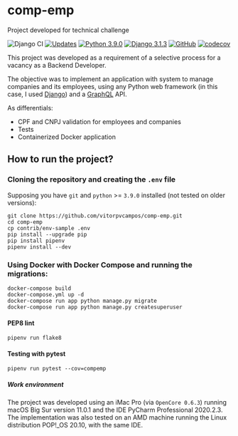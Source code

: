 # comp-emp
Project developed for technical challenge

![Django CI](https://github.com/vitorpvcampos/comp-emp/workflows/Django%20CI/badge.svg)
[![Updates](https://pyup.io/repos/github/vitorpvcampos/comp-emp/shield.svg)](https://pyup.io/repos/github/vitorpvcampos/comp-emp/)
[![Python 3.9.0](https://img.shields.io/badge/python-3.9.0-blue.svg)](https://www.python.org/downloads/release/python-390/)
[![Django 3.1.3](https://img.shields.io/badge/django-3.1.3-blue.svg)](https://www.djangoproject.com/download/)
[![GitHub](https://img.shields.io/github/license/mashape/apistatus.svg)](https://github.com/vitorpvcampos/django-e-learning/blob/main/LICENSE)
[![codecov](https://codecov.io/gh/vitorpvcampos/comp-emp/branch/main/graph/badge.svg?token=0BDA2I3QRK)](https://codecov.io/gh/vitorpvcampos/comp-emp)

This project was developed as a requirement of a selective process for a vacancy as a Backend Developer. 

The objective was to implement an application with  system to manage companies and its employees, using any Python web framework (in this case, I used [Django](https://docs.djangoproject.com/en/3.1/)) and a [GraphQL](https://graphql.org/learn/) API.

As differentials:
* CPF and CNPJ validation for employees and companies
* Tests
* Containerized Docker application

## How to run the project?

### Cloning the repository and creating the ```.env``` file
Supposing you have ```git``` and ```python``` >= ```3.9.0``` installed (not tested on older versions):

```
git clone https://github.com/vitorpvcampos/comp-emp.git
cd comp-emp
cp contrib/env-sample .env
pip install --upgrade pip
pip install pipenv
pipenv install --dev
```

### Using Docker with Docker Compose and running the migrations:

```
docker-compose build
docker-compose.yml up -d
docker-compose run app python manage.py migrate
docker-compose run app python manage.py createsuperuser
```

#### PEP8 lint
```
pipenv run flake8
```

#### Testing with pytest
```
pipenv run pytest --cov=compemp
```

##### Work environment

The project was developed using an iMac Pro (via ```OpenCore 0.6.3```) running macOS Big Sur version 11.0.1 and the IDE PyCharm Professional 2020.2.3. The implementation was also tested on an AMD machine running the Linux distribution POP!_OS 20.10, with the same IDE.